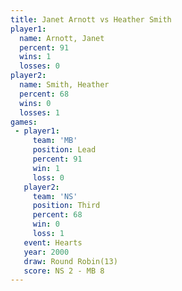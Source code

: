 ```yaml
---
title: Janet Arnott vs Heather Smith
player1:              
  name: Arnott, Janet 
  percent: 91         
  wins: 1             
  losses: 0           
player2:              
  name: Smith, Heather
  percent: 68         
  wins: 0             
  losses: 1           
games:
 - player1:        
     team: 'MB'    
     position: Lead
     percent: 91   
     win: 1        
     loss: 0       
   player2:         
     team: 'NS'     
     position: Third
     percent: 68    
     win: 0         
     loss: 1        
   event: Hearts        
   year: 2000           
   draw: Round Robin(13)
   score: NS 2 - MB 8   
---
```

